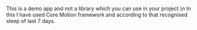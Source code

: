 This is a demo app and not a library which you can use in your project.\n
In this I have used Core Motion framework and according to that recognised sleep of last 7 days. 
